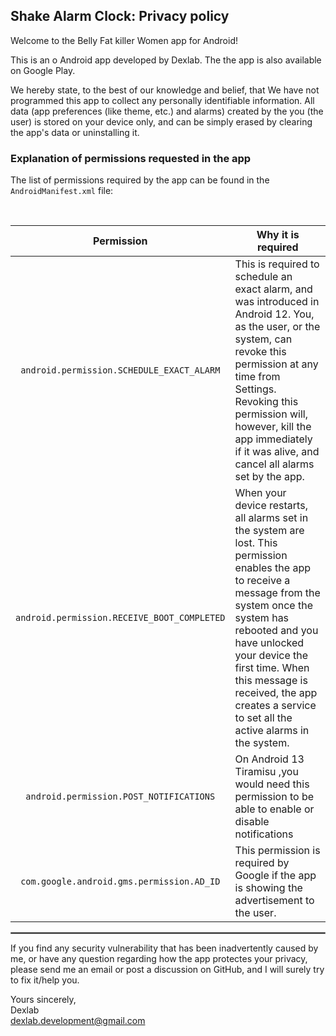 ## Shake Alarm Clock: Privacy policy

Welcome to the Belly Fat killer Women app for Android!

This is an o Android app developed by Dexlab. The the app is also available on Google Play.


We hereby state, to the best of our knowledge and belief, that We have not programmed this app to collect any personally identifiable information. All data (app preferences (like theme, etc.) and alarms) created by the you (the user) is stored on your device only, and can be simply erased by clearing the app's data or uninstalling it.

### Explanation of permissions requested in the app

The list of permissions required by the app can be found in the `AndroidManifest.xml` file:


<br/>

| Permission | Why it is required |
| :---: | --- |
| `android.permission.SCHEDULE_EXACT_ALARM` | This is required to schedule an exact alarm, and was introduced in Android 12. You, as the user, or the system, can revoke this permission at any time from Settings. Revoking this permission will, however, kill the app immediately if it was alive, and cancel all alarms set by the app. |
| `android.permission.RECEIVE_BOOT_COMPLETED` | When your device restarts, all alarms set in the system are lost. This permission enables the app to receive a message from the system once the system has rebooted and you have unlocked your device the first time. When this message is received, the app creates a service to set all the active alarms in the system.|
| `android.permission.POST_NOTIFICATIONS`| On Android 13 Tiramisu ,you would need this permission to be able to enable or disable notifications 
| `com.google.android.gms.permission.AD_ID`| This permission is required by Google  if the app is showing the advertisement to the user.
 <hr style="border:1px solid gray">

If you find any security vulnerability that has been inadvertently caused by me, or have any question regarding how the app protectes your privacy, please send me an email or post a discussion on GitHub, and I will surely try to fix it/help you.

Yours sincerely,  
Dexlab    
dexlab.development@gmail.com
